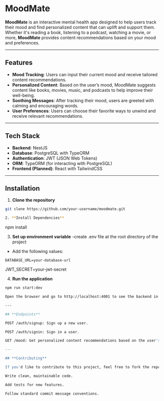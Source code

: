 # **MoodMate**

**MoodMate** is an interactive mental health app designed to help users track their mood and find personalized content that can uplift and support them. Whether it's reading a book, listening to a podcast, watching a movie, or more, **MoodMate** provides content recommendations based on your mood and preferences.

---

## **Features**

- **Mood Tracking**: Users can input their current mood and receive tailored content recommendations.
- **Personalized Content**: Based on the user’s mood, MoodMate suggests content like books, movies, music, and podcasts to help improve their well-being.
- **Soothing Messages**: After tracking their mood, users are greeted with calming and encouraging words.
- **User Preferences**: Users can choose their favorite ways to unwind and receive relevant recommendations.

---

## **Tech Stack**

- **Backend**: NestJS
- **Database**: PostgreSQL with TypeORM
- **Authentication**: JWT (JSON Web Tokens)
- **ORM**: TypeORM (for interacting with PostgreSQL)
- **Frontend (Planned)**: React with TailwindCSS

---

## **Installation**

1. **Clone the repository**
```bash
git clone https://github.com/your-username/moodmate.git

2. **Install Dependencies**

```
npm install

3. **Set up environment variable**
-create .env file at the root directory of the project
- Add the following values:

```
DATABASE_URL=your-database-url

```
JWT_SECRET=your-jwt-secret

4. **Run the application**

```bash
npm run start:dev

Open the browser and go to http://localhost:4001 to see the backend in action.

---

## **Endpoints**

POST /auth/signup: Sign up a new user.

POST /auth/signin: Sign in a user.

GET /mood: Get personalized content recommendations based on the user's mood.

---

## **Contributing**

If you'd like to contribute to this project, feel free to fork the repository, create a new branch, and submit a pull request. Here are some guidelines to follow:

Write clean, maintainable code.

Add tests for new features.

Follow standard commit message conventions.
